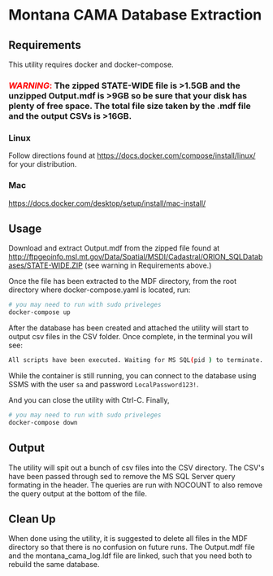 # Montana CAMA Database Extraction

## Requirements

This utility requires docker and docker-compose.

### <inline style="color:red">**_WARNING_**: </inline>The zipped STATE-WIDE file is >1.5GB and the unzipped Output.mdf is >9GB so be sure that your disk has plenty of free space. The total file size taken by the .mdf file and the output CSVs is >16GB.

### Linux

Follow directions found at https://docs.docker.com/compose/install/linux/ for your distribution.

### Mac

https://docs.docker.com/desktop/setup/install/mac-install/

## Usage

Download and extract Output.mdf from the zipped file found at http://ftpgeoinfo.msl.mt.gov/Data/Spatial/MSDI/Cadastral/ORION_SQLDatabases/STATE-WIDE.ZIP (see warning in Requirements above.)

Once the file has been extracted to the MDF directory, from the root directory where docker-compose.yaml is located, run:

```bash
# you may need to run with sudo priveleges
docker-compose up

```

After the database has been created and attached the utility will start to output csv files in the CSV folder. Once complete, in the terminal you will see:

```bash
All scripts have been executed. Waiting for MS SQL(pid ) to terminate.

```

While the container is still running, you can connect to the database using SSMS with the user `sa` and password `LocalPassword123!`.

And you can close the utility with Ctrl-C. Finally,

```bash
# you may need to run with sudo priveleges
docker-compose down
```

## Output

The utility will spit out a bunch of csv files into the CSV directory. The CSV's have been passed through sed to remove the MS SQL Server query formating in the header. The queries are run with NOCOUNT to also remove the query output at the bottom of the file.

## Clean Up

When done using the utility, it is suggested to delete all files in the MDF directory so that there is no confusion on future runs. The Output.mdf file and the montana_cama_log.ldf file are linked, such that you need both to rebuild the same database.
